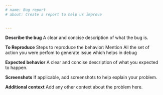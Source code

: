 ```yaml
---
# name: Bug report
# about: Create a report to help us improve


---
```


**Describe the bug**
A clear and concise description of what the bug is.

**To Reproduce**
Steps to reproduce the behavior:
Mention All the set of action you were perfom to generate issue which helps in debug 


**Expected behavior**
A clear and concise description of what you expected to happen.


**Screenshots**
If applicable, add screenshots to help explain your problem.


**Additional context**
Add any other context about the problem here.
